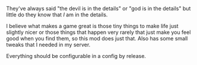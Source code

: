 They've always said "the devil is in the details" or "god is in the details" but little do
they know that *I* am in the details.

I believe what makes a game great is those tiny things to make life just slightly nicer or
those things that happen very rarely that just make you feel good when you find them,
so this mod does just that. Also has some small tweaks that I needed in my server.

Everything should be configurable in a config by release.